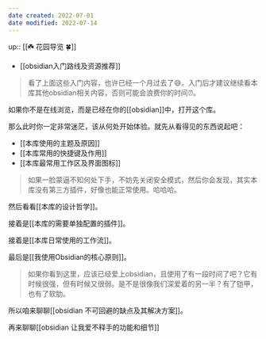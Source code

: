 ```yaml
---
date created: 2022-07-01
date modified: 2022-07-14
---
```


up:: [[☘️ 花园导览 🍀]]

- [[obsidian入门路线及资源推荐]]

>看了上面这些入门内容，也许已经一个月过去了😅。入门后才建议继续看本库其他obsidian相关内容，否则可能会浪费你的时间⏰。

如果你不是在线浏览，而是已经在你的[[obsidian]]中，打开这个库。

那么此时你一定非常迷茫，该从何处开始体验。就先从看得见的东西说起吧：

- [[本库使用的主题及原因]]
- [[本库常用的快捷键及作用]]
- [[本库最常用工作区及界面图标]]

>如果一脸蒙逼不知何处下手，不妨先关闭安全模式，然后你会发现，其实本库没有第三方插件，好像也能正常使用。哈哈哈。

然后看看[[本库的设计哲学]]。

接着是[[本库的需要单独配置的插件]]。

接着是[[本库日常使用的工作流]]。

最后是[[我使用Obsidian的核心原则]]。

>如果你看到这里，应该已经爱上obsidian，且使用了有一段时间了吧？它有时候很强，但有时候又很弱。是不是很像我们深爱着的另一半？有了铠甲，也有了软肋。

所以咱来聊聊[[obsidian 不可回避的缺点及其解决方案]]。

再来聊聊[[obsidian 让我爱不释手的功能和细节]]



